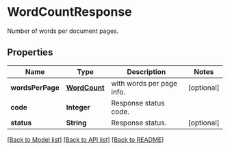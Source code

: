 ﻿
# WordCountResponse
Number of words per document pages.

## Properties
Name | Type | Description | Notes
------------ | ------------- | ------------- | -------------
**wordsPerPage** | [**WordCount**](WordCount.md) | with words per page info.  | [optional]
**code** | **Integer** | Response status code. | 
**status** | **String** | Response status. | [optional]


[[Back to Model list]](../../README.md#documentation-for-models) [[Back to API list]](../../README.md#documentation-for-api-endpoints) [[Back to README]](../../README.md)



